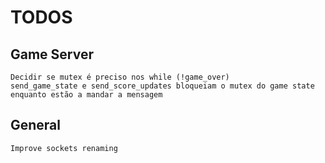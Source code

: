 # TODOS

## Game Server
    Decidir se mutex é preciso nos while (!game_over)
    send_game_state e send_score_updates bloqueiam o mutex do game state enquanto estão a mandar a mensagem



## General

    Improve sockets renaming